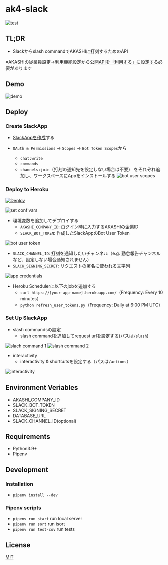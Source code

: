 # ak4-slack

[![test](https://github.com/tfuji384/akashi-slack/actions/workflows/test.yml/badge.svg)](https://github.com/tfuji384/akashi-slack/actions/workflows/test.yml)

## TL;DR

-   Slackからslash commandでAKASHIに打刻するためのAPI

※AKASHIの従業員設定->利用機能設定から[公開APIを「利用する」に設定する](https://akashi.zendesk.com/hc/ja/articles/115004379053-%E5%BE%93%E6%A5%AD%E5%93%A1%E8%A8%AD%E5%AE%9A#change)必要があります

## Demo

![demo](statics/demo.gif)

## Deploy

### Create SlackApp

-   [SlackAppを作成](https://api.slack.com/apps)する

-   `OAuth & Permissions` -> `Scopes` -> `Bot Token Scopes`から
    -   `chat:write`
    -   `commands`
    -   `channels:join`（打刻の通知先を設定しない場合は不要）
        をそれぞれ追加し、ワークスペースにAppをインストールする
        ![bot user scopes](statics/bot_user_scopes.png)

### Deploy to Heroku

[![Deploy](https://www.herokucdn.com/deploy/button.svg)](https://heroku.com/deploy)

![set conf vars](statics/conf_vars.png)

-   環境変数を追加してデプロイする
    -   `AKASHI_COMPANY_ID`: ログイン時に入力するAKASHIの企業ID
    -   `SLACK_BOT_TOKEN`: 作成したSlackAppのBot User Token

![bot user token](statics/token.png)

-   `SLACK_CHANNEL_ID`: 打刻を通知したいチャンネル（e.g. 勤怠報告チャンネルなど、設定しない場合通知されません）
-   `SLACK_SIGNING_SECRET`: リクエストの署名に使われる文字列

![app credentials](statics/app_credentials.png)

-   Heroku Schedulerに以下のjobを追加する
    -   `curl https://[your-app-name].herokuapp.com/`（Frequency: Every 10 minutes）
    -   `python refresh_user_tokens.py`（Frequency: Daily at 6:00 PM UTC）

### Set Up SlackApp

-   slash commandsの設定
    -   slash commandを追加してrequest urlを設定する(パスは`/slash`)

![slach command 1](statics/slash_commands_1.png)
![slash command 2](statics/slash_commands_2.png)

-   interactivity
    -   interactivity & shortcutsを設定する（パスは`/actions`）

![interactivity](statics/interactivity.png)

## Environment Veriables

-   AKASHI_COMPANY_ID
-   SLACK_BOT_TOKEN
-   SLACK_SIGNING_SECRET
-   DATABASE_URL
-   SLACK_CHANNEL_ID(optional)

## Requirements

-   Python3.9+
-   Pipenv

## Development

### Installation

-   `pipenv install --dev`

### Pipenv scripts

-   `pipenv run start`
    run local server
-   `pipenv run sort`
    run isort
-   `pipenv run test-cov`
    run tests

## License

[MIT](LICENSE)

